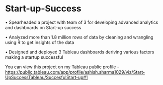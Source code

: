 # Start-up-Success

• Spearheaded a project with team of 3 for developing advanced analytics and dashboards on Start-up success

• Analyzed more than 1.8 million rows of data by cleaning and wrangling using R to get insights of the data

• Designed and deployed 3 Tableau dashboards deriving various factors making a startup successful

You can view this project on my Tableau public profile - https://public.tableau.com/app/profile/ashish.sharma1029/viz/Start-UpSuccessTableau/SuccesfulStart-up#1
